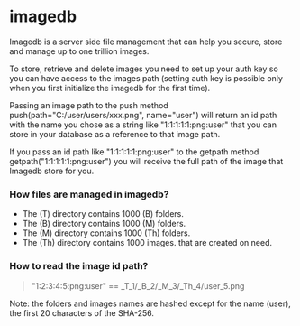 # imagedb

Imagedb is a server side file management that can help you secure, store and manage up to one trillion images.

To store, retrieve and delete images you need to set up your auth key so you can have access to the images path (setting auth key is possible only when you first initialize the imagedb for the first time).

Passing an image path to the push method push(path="C:/user/users/xxx.png", name="user") will return an id path with the name you chose as a string like "1:1:1:1:1:png:user" that you can store in your database as a reference to that image path.

If you pass an id path like "1:1:1:1:1:png:user" to the getpath method getpath("1:1:1:1:1:png:user") you will receive the full path of the image that Imagedb store for you.

### How files are managed in imagedb?

- The (T) directory contains 1000 (B) folders.
- The (B) directory contains 1000 (M) folders.
- The (M) directory contains 1000 (Th) folders.
- The (Th) directory contains 1000 images.
that are created on need.

### How to read the image id path?

> "1:2:3:4:5:png:user" == _T_1/_B_2/_M_3/_Th_4/user_5.png

Note: the folders and images names are hashed except for the name (user), the first 20 characters of the SHA-256.
